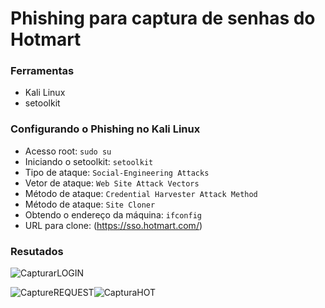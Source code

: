 # Phishing para captura de senhas do Hotmart

### Ferramentas

- Kali Linux
- setoolkit

### Configurando o Phishing no Kali Linux

- Acesso root: ``` sudo su ```
- Iniciando o setoolkit: ``` setoolkit ```
- Tipo de ataque: ``` Social-Engineering Attacks ```
- Vetor de ataque: ``` Web Site Attack Vectors ```
- Método de ataque: ```Credential Harvester Attack Method ```
- Método de ataque: ``` Site Cloner ```
- Obtendo o endereço da máquina: ``` ifconfig ```
- URL para clone: (https://sso.hotmart.com/)

### Resutados
![CapturarLOGIN](https://github.com/user-attachments/assets/08919498-725d-450e-928a-8b08d647dfaf)

![CaptureREQUEST](https://github.com/user-attachments/assets/61cb78a7-7c78-4bdd-8ff3-91aca520640e)![CapturaHOT](https://github.com/user-attachments/assets/47fbef42-1932-47b5-bd53-93b06ea7b214)

